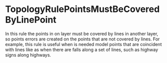 # TopologyRulePointsMustBeCoveredByLinePoint
In this rule the points in on layer must be covered by lines in another layer, 
so points errors are created on the points that are not covered by lines. 
For example, this rule is useful when is needed model points that are coincident with lines 
like as when there are falls along a set of lines, such as highway signs along highways.
